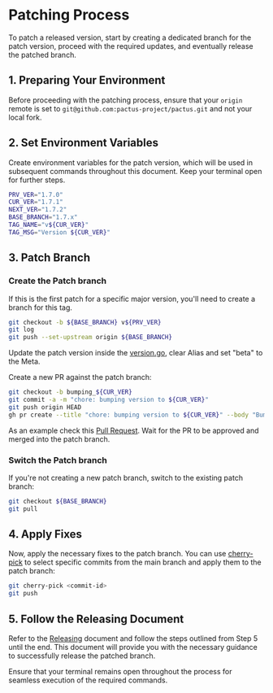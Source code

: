 # Patching Process

To patch a released version, start by creating a dedicated branch for the patch version,
proceed with the required updates, and eventually release the patched branch.

## 1. Preparing Your Environment

Before proceeding with the patching process,
ensure that your `origin` remote is set to `git@github.com:pactus-project/pactus.git` and not your local fork.

## 2. Set Environment Variables

Create environment variables for the patch version, which will be used in subsequent commands throughout this document.
Keep your terminal open for further steps.

```bash
PRV_VER="1.7.0"
CUR_VER="1.7.1"
NEXT_VER="1.7.2"
BASE_BRANCH="1.7.x"
TAG_NAME="v${CUR_VER}"
TAG_MSG="Version ${CUR_VER}"
```

## 3. Patch Branch

### Create the Patch branch

If this is the first patch for a specific major version, you'll need to create a branch for this tag.

```bash
git checkout -b ${BASE_BRANCH} v${PRV_VER}
git log
git push --set-upstream origin ${BASE_BRANCH}
```

Update the patch version inside the [version.go](../version/version.go),
clear Alias and set "beta" to the Meta.

Create a new PR against the patch branch:

```bash
git checkout -b bumping_${CUR_VER}
git commit -a -m "chore: bumping version to ${CUR_VER}"
git push origin HEAD
gh pr create --title "chore: bumping version to ${CUR_VER}" --body "Bumping version to ${CUR_VER}" --base ${BASE_BRANCH}
```

As an example check this [Pull Request](https://github.com/pactus-project/pactus/pull/1367).
Wait for the PR to be approved and merged into the patch branch.

### Switch the Patch branch

If you're not creating a new patch branch, switch to the existing patch branch:

```bash
git checkout ${BASE_BRANCH}
git pull
```

## 4. Apply Fixes

Now, apply the necessary fixes to the patch branch.
You can use [cherry-pick](https://www.atlassian.com/git/tutorials/cherry-pick) to
select specific commits from the main branch and apply them to the patch branch:

```bash
git cherry-pick <commit-id>
git push
```

## 5. Follow the Releasing Document

Refer to the [Releasing](./releasing.md) document and follow the steps outlined from Step 5 until the end.
This document will provide you with the necessary guidance to successfully release the patched branch.

Ensure that your terminal remains open throughout the process for seamless execution of the required commands.
